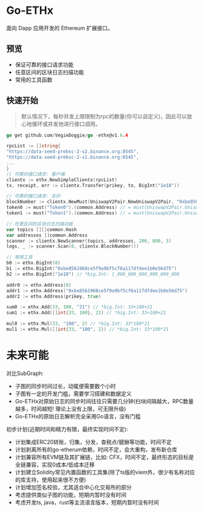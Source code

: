 # Go-ETHx

面向 Dapp 应用开发的 Ethereum 扩展接口。

## 预览

- 保证可靠的接口请求功能
- 任意区间的区块日志扫描功能
- 常用的工具函数

## 快速开始

> 默认情况下，每秒并发上限限制为rpc的数量(你可以自定义)，因此可以放心地循环或并发地进行接口调用。

```go
go get github.com/VegieDoggie/go -ethx@v1.6.4

rpcList := []string{
"https://data-seed-prebsc-2-s2.binance.org:8545",
"https://data-seed-prebsc-2-s1.binance.org:8545",
...
}
// 可靠的接口请求: 客户端
clientx := ethx.NewSimpleClientx(rpcList)
tx, receipt, err := clientx.Transfer(prikey, to, BigInt("1e18"))

// 可靠的接口请求: 合约
blockNumber := clientx.NewMust(UniswapV2Pair.NewUniswapV2Pair, "0xbe8561968ce5f9a9bf5cf6a117dfdee1b0e56d75")
token0 := must("Token0").(common.Address) // = must(UniswapV2Pair.UniswapV2Pair.Token0).(common.Address)
token1 := must("Token1").(common.Address) // = must(UniswapV2Pair.UniswapV2Pair.Token1).(common.Address)

// 任意区间的区块日志扫描功能
var topics [][]common.Hash
var addresses []common.Address
scanner := clientx.NewScanner(topics, addresses, 200, 800, 3)
logs, _ := scanner.Scan(0, clientx.BlockNumber())

// 常用工具
b0 := ethx.BigInt(0)
b1 := ethx.BigInt("0xbe8561968ce5f9a9bf5cf6a117dfdee1b0e56d75")
b2 := ethx.BigInt("1e18") // *big.Int: 1_000_000_000_000_000_000

addr0 := ethx.Address(0)
addr1 := ethx.Address("0xbe8561968ce5f9a9bf5cf6a117dfdee1b0e56d75")
addr2 := ethx.Address(prikey, true)

sum0 := ethx.Add(33, 100, "21") // *big.Int: 33+100+21
sum1 := ethx.Add([]int{33, 100}, 21) // *big.Int: 33+100+21

mul0 := ethx.Mul(33, "100", 2) // *big.Int: 33*100*21
mul1 := ethx.Mul([]int{33, "100", 2}) // *big.Int: 33*100*21
```
# 未来可能

对比SubGraph:

- 子图的同步时间过长，动辄便需要数个小时
- 子图有一定的开发门槛，需要学习搭建和数据定义
- Go-ETHx对原始日志的同步时间往往只需要几分钟(扫块间隔越大，RPC数量越多，时间越短! 理论上没有上限，可无限升级)
- Go-ETHx的原始日志解析完全采用Go语言，没有门槛

初步计划(近期时间和精力有限，最终实现时间不定):

- 计划集成ERC20转账，归集，分发，查税点/貔貅等功能，时间不定
- 计划剥离所有的go-etherum依赖，时间不定，会大重构，发布新仓库
- 计划兼容所有EVM链及其扩展链，比如: CFX，时间不定，最终形态的目标是全链兼容，实现0成本/低成本迁移
- 计划建立Solidity常见内置函数的工具集(除了ts版的viem外，很少有名称对应的库支持，使用起来很不方便)
- 计划增加签名校验，尤其适合中心化交易所的部分
- 考虑提供类似子图的功能，短期内暂时没有时间
- 考虑开发ts, java，rust等主流语言版本，短期内暂时没有时间
